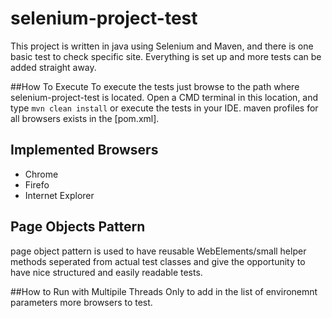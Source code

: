 # selenium-project-test
This project is written in java using Selenium and Maven, and there is one basic test to check specific site.
Everything is set up and more tests can be added straight away.

##How To Execute
To execute the tests just browse to the path where selenium-project-test is located.
Open a CMD terminal in this location, and type `mvn clean install` or execute the tests in your IDE. maven profiles for all browsers exists in the [pom.xml].

## Implemented Browsers
* Chrome
* Firefo
* Internet Explorer

## Page Objects Pattern
page object pattern is used to have reusable WebElements/small helper methods seperated from actual test classes and give the opportunity to have nice structured and easily readable tests.

##How to Run with Multipile Threads
Only to add in the list of environemnt parameters more browsers to test.